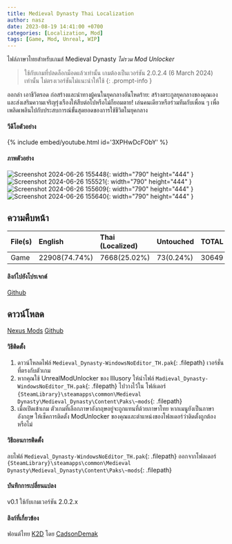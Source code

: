 ```yaml
---
title: Medieval Dynasty Thai Localization
author: nasz
date: 2023-08-19 14:41:00 +0700
categories: [Localization, Mod]
tags: [Game, Mod, Unreal, WIP]
---
```

ไฟล์ภาษาไทยสำหรับเกมส์ Medieval Dynasty *ไม่รวม Mod Unlocker*

  > ใช้กับเกมที่ปลดล็อกม็อดแล้วเท่านั้น เกมต้องเป็นเวอร์ชัน 2.0.2.4 (6 March 2024) เท่านั้น ไม่ตรงเวอร์ชันไม่แนะนำให้ใช้
  {: .prompt-info }

ออกล่า เอาชีวิตรอด ก่อสร้างและนำทางผู้คนในยุคกลางอันโหดร้าย: สร้างตระกูลยุคกลางของคุณเองและส่งเสริมความเจริญรุ่งเรืองให้สืบต่อไปหรือไม่ก็ยอมตาย! เล่นคนเดียวหรือร่วมทีมกับเพื่อน ๆ เพื่อเพลิดเพลินไปกับประสบการณ์ขั้นสุดยอดของการใช้ชีวิตในยุคกลาง

#### วีดีโอตัวอย่าง
{% include embed/youtube.html id='3XPHwDcFObY' %}

#### ภาพตัวอย่าง
![Screenshot 2024-06-26 155448](https://staticdelivery.nexusmods.com/mods/3585/images/50/50-1717787627-1214892175.png){: width="790" height="444" }
![Screenshot 2024-06-26 155521](https://staticdelivery.nexusmods.com/mods/3585/images/50/50-1719392326-1853094052.png){: width="790" height="444" }
![Screenshot 2024-06-26 155609](https://staticdelivery.nexusmods.com/mods/3585/images/50/50-1719392326-1745635887.png){: width="790" height="444" }
![Screenshot 2024-06-26 155640](https://staticdelivery.nexusmods.com/mods/3585/images/50/50-1719392332-1114305406.png){: width="790" height="444" }

## ความคืบหน้า

| File(s)          | English       | Thai (Localized) | Untouched      | TOTAL |
|------------------|:--------------|:-----------------|:---------------|:------|
| Game             | 22908(74.74%) | 7668(25.02%)     | 73(0.24%)      | 30649 |

#### ลิงก์ไปยังโปรเจกต์
[Github](https://github.com/Nasz/MedievalDynastyTHLocale)

## ดาวน์โหลด
[Nexus Mods](https://www.nexusmods.com/medievaldynasty/mods/50)
[Github](https://github.com/Nasz/MedievalDynastyTHLocale/releases/latest)

#### วิธีติดตั้ง
  1. ดาวน์โหลดไฟล์ `Medieval_Dynasty-WindowsNoEditor_TH.pak`{: .filepath} เวอร์ชั่นที่ตรงกับตัวเกม
  2. หากคุณใช้ UnrealModUnlocker ของ Illusory ให้นำไฟล์ `Madieval_Dynasty-WindowsNoEditor_TH.pak`{: .filepath} ไปวางไว้ใน โฟล์เดอร์ `{SteamLibrary}\steamapps\common\Medieval Dynasty\Medieval_Dynasty\Content\Paks\~mods`{: .filepath} 
  3. เมื่อเปิดเข้าเกม ตัวเกมที่เลือกภาษาอังกฤษอยู่จะถูกแทนที่ด้วยภาษาไทย หากเมนูยังเป็นภาษาอังกฤษ ให้เช็คการติดตั้ง ModUnlocker ของคุณและตำแหน่งของโฟลเดอร์ว่าติดตั้งถูกต้องหรือไม่

#### วิธีถอนการติดตั้ง
  ลบไฟล์ `Medieval_Dynasty-WindowsNoEditor_TH.pak`{: .filepath} ออกจากโฟลเดอร์ `{SteamLibrary}\steamapps\common\Medieval Dynasty\Medieval_Dynasty\Content\Paks\~mods`{: .filepath}

#### บันทึกการเปลี่ยนแปลง
  v0.1 ใช้กับเกมเวอร์ชัน 2.0.2.x

#### ลิงก์ที่เกี่ยวข้อง
  ฟอนต์ไทย [K2D](https://fonts.google.com/specimen/K2D/about) โดย [CadsonDemak](https://www.cadsondemak.com/)